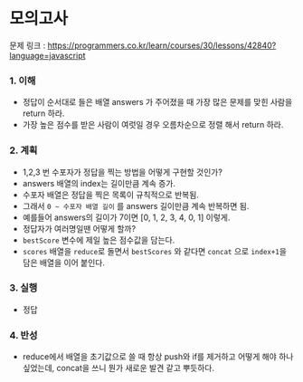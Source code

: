 # 모의고사

문제 링크 : https://programmers.co.kr/learn/courses/30/lessons/42840?language=javascript

### 1. 이해

- 정답이 순서대로 들은 배열 answers 가 주어졌을 때 가장 많은 문제를 맞힌 사람을 return 하라.
- 가장 높은 점수를 받은 사람이 여럿일 경우 오름차순으로 정렬 해서 return 하라.

### 2. 계획

- 1,2,3 번 수포자가 정답을 찍는 방법을 어떻게 구현할 것인가?
- answers 배열의 index는 길이만큼 계속 증가.
- 수포자 배열은 정답을 찍은 목록이 규칙적으로 반복됨.
- 그래서 `0 ~ 수포자 배열 길이` 를 answers 길이만큼 계속 반복하면 됨.
- 예를들어 answers의 길이가 7이면 [0, 1, 2, 3, 4, 0, 1] 이렇게.
- 정답자가 여러명일땐 어떻게 할까?
- `bestScore` 변수에 제일 높은 점수값을 담는다.
- `scores` 배열을 `reduce`로 돌면서 `bestScores` 와 같다면 `concat` 으로 `index+1`을 담은 배열을 이어 붙인다.

### 3. 실행

- 정답

### 4. 반성

- reduce에서 배열을 초기값으로 쓸 때 항상 push와 if를 제거하고 어떻게 해야 하나 싶었는데, concat을 쓰니 뭔가 새로운 발견 같고 뿌듯하다.
